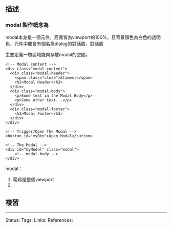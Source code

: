 ## 描述

### modal 製作概念為
modal本身是一個元件，高寬皆為viewport的100%，且背景顏色為白色的透明色，元件中間會有個名為dialog的對話窗，對話窗



主要定義一塊區域能夠存放modal的空間，

```
<!-- Modal content -->  
<div class="modal-content">  
  <div class="modal-header">  
    <span class="close">&times;</span>  
    <h2>Modal Header</h2>  
  </div>  
  <div class="modal-body">  
    <p>Some text in the Modal Body</p>  
    <p>Some other text...</p>  
  </div>  
  <div class="modal-footer">  
    <h3>Modal Footer</h3>  
  </div>  
</div>
```


```
<!-- Trigger/Open The Modal -->  
<button id="myBtn">Open Modal</button>  
  
<!-- The Modal -->  
<div id="myModal" class="modal">
	<!-- modal body -->
</div>
```


modal：
1. 範疇是整個viewport
2. 

## 複習


---
Status: 
Tags:
Links:
References:

